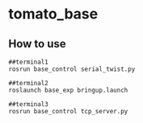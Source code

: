 # tomato_base

## How to use
```
##terminal1
rosrun base_control serial_twist.py

##terminal2
roslaunch base_exp bringup.launch

##terminal3
rosrun base_control tcp_server.py
```

